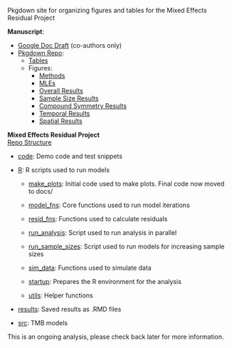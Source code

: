 
<!-- README.md is generated from README.Rmd. Please edit that file -->
<!-- badges: start -->
<!-- badges: end -->

Pkgdown site for organizing figures and tables for the Mixed Effects
Residual Project

**Manuscript**:

- [Google Doc
  Draft](https://docs.google.com/document/d/19Y39GqVRAmoIEegxgzyf6HXVWYgWGyr5x8cyHe3qHK8/edit)
  (co-authors only)
- [Pkgdown
  Repo](https://github.com/Andrea-Havron-NOAA/MixedResidualStudy):
  - [Tables](https://andrea-havron-noaa.github.io/MixedResidualStudy/articles/TMB-validation-tables.html)
  - Figures:
    - [Methods](https://andrea-havron-noaa.github.io/MixedResidualStudy/articles/TMB-validation-figures-methods.html)
    - [MLEs](https://andrea-havron-noaa.github.io/MixedResidualStudy/articles/TMB-validation-figures-results-mles.html)
    - [Overall
      Results](https://andrea-havron-noaa.github.io/MixedResidualStudy/articles/TMB-validation-figures-results-overall.html)
    - [Sample Size
      Results](https://andrea-havron-noaa.github.io/MixedResidualStudy/articles/TMB-validation-figures-results-samplesizes.html)
    - [Compound Symmetry
      Results](https://andrea-havron-noaa.github.io/MixedResidualStudy/articles/TMB-validation-figures-results-simpleGLMM.html)
    - [Temporal
      Results](https://andrea-havron-noaa.github.io/MixedResidualStudy/articles/TMB-validation-figures-results-randomwalk.html)
    - [Spatial
      Results](https://andrea-havron-noaa.github.io/MixedResidualStudy/articles/TMB-validation-figures-results-spatial.html)

**Mixed Effects Residual Project** <br> [Repo
Structure](https://github.com/Cole-Monnahan-NOAA/mixed_resids)

- [code](https://github.com/Cole-Monnahan-NOAA/mixed_resids/tree/main/code):
  Demo code and test snippets

- [R](https://github.com/Cole-Monnahan-NOAA/mixed_resids/tree/main/R): R
  scripts used to run models

  - [make_plots](https://github.com/Cole-Monnahan-NOAA/mixed_resids/blob/main/R/make_plots.R):
    Initial code used to make plots. Final code now moved to docs/

  - [model_fns](https://github.com/Cole-Monnahan-NOAA/mixed_resids/blob/main/R/model_fns.R):
    Core functions used to run model iterations

  - [resid_fns](https://github.com/Cole-Monnahan-NOAA/mixed_resids/blob/main/R/resid_fns.R):
    Functions used to calculate residuals

  - [run_analysis](https://github.com/Cole-Monnahan-NOAA/mixed_resids/blob/main/R/run_analysis.R):
    Script used to run analysis in parallel

  - [run_sample_sizes](https://github.com/Cole-Monnahan-NOAA/mixed_resids/blob/main/R/run_sample_sizes.R):
    Script used to run models for increasing sample sizes

  - [sim_data](https://github.com/Cole-Monnahan-NOAA/mixed_resids/blob/main/R/sim_data.R):
    Functions used to simulate data

  - [startup](https://github.com/Cole-Monnahan-NOAA/mixed_resids/blob/main/R/startup.R):
    Prepares the R environment for the analysis

  - [utils](https://github.com/Cole-Monnahan-NOAA/mixed_resids/blob/main/R/utils.R):
    Helper functions

- [results](https://github.com/Cole-Monnahan-NOAA/mixed_resids/tree/main/results):
  Saved results as .RMD files

- [src](https://github.com/Cole-Monnahan-NOAA/mixed_resids/tree/main/src):
  TMB models

This is an ongoing analysis, please check back later for more
information.
